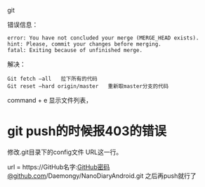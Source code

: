 git

错误信息：

```
error: You have not concluded your merge (MERGE_HEAD exists).
hint: Please, commit your changes before merging.
fatal: Exiting because of unfinished merge.
```

解决：

```console
Git fetch —all   拉下所有的代码
Git reset —hard origin/master   重新取master分支的代码
```

command + e 显示文件列表，


# git push的时候报403的错误

修改.git目录下的config文件 URL这一行。

url = https://GitHub名字:GitHub密码@github.com/Daemongy/NanoDiaryAndroid.git
之后再push就行了
